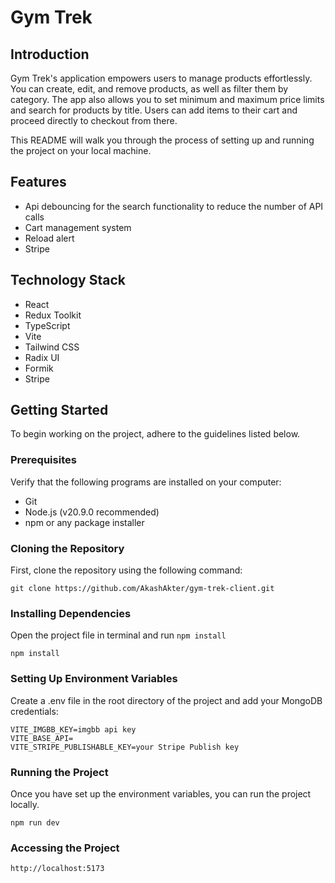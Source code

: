 # Gym Trek

## Introduction

Gym Trek's application empowers users to manage products effortlessly. You can create, edit, and remove products, as well as filter them by category. The app also allows you to set minimum and maximum price limits and search for products by title. Users can add items to their cart and proceed directly to checkout from there.

This README will walk you through the process of setting up and running the project on your local machine.

## Features

- Api debouncing for the search functionality to reduce the number of API calls
- Cart management system
- Reload alert
- Stripe

## Technology Stack

- React
- Redux Toolkit
- TypeScript
- Vite
- Tailwind CSS
- Radix UI
- Formik
- Stripe

## Getting Started

To begin working on the project, adhere to the guidelines listed below.

### Prerequisites

Verify that the following programs are installed on your computer:

- Git
- Node.js (v20.9.0 recommended)
- npm or any package installer

### Cloning the Repository

First, clone the repository using the following command:

```
git clone https://github.com/AkashAkter/gym-trek-client.git

```

### Installing Dependencies

Open the project file in terminal and run `npm install`

```
npm install

```

### Setting Up Environment Variables

Create a .env file in the root directory of the project and add your MongoDB credentials:

```
VITE_IMGBB_KEY=imgbb api key
VITE_BASE_API=
VITE_STRIPE_PUBLISHABLE_KEY=your Stripe Publish key
```

### Running the Project

Once you have set up the environment variables, you can run the project locally.

```
npm run dev

```

### Accessing the Project

```
http://localhost:5173
```
